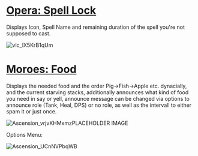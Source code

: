 # [Opera: Spell Lock](https://github.com/Aireeh/Weakauras-for-Ascension/blob/main/Opera%20-%20Spell%20Lock)
Displays Icon, Spell Name and remaining duration of the spell you're not supposed to cast.

![vlc_lX5KrB1qUm](https://user-images.githubusercontent.com/107480863/174154166-973ec687-3256-4eb6-a575-d17c9f75bf7d.png)

# [Moroes: Food](https://github.com/Aireeh/Weakauras-for-Ascension/blob/main/Moroes%20-%20Dinner%20is%20Served)
Displays the needed food and the order Pig->Fish->Apple etc. dynacially, and the current starving stacks, additionally announces what kind of food you need in say or yell, announce message can be changed via options to announce role (Tank, Heal, DPS) or no role, as well as the intervall to either spam it or just once.



![Ascension_vrjvKHMxmz](https://user-images.githubusercontent.com/107480863/174156380-76fd71ed-ffe5-449a-9c54-f1a6ddb87504.png)PLACEHOLDER IMAGE


Options Menu:

![Ascension_UCnNVPbqWB](https://user-images.githubusercontent.com/107480863/174155508-cfeb8c98-3469-402b-b502-07706e629da9.png)
